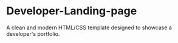 # Developer-Landing-page
A clean and modern HTML/CSS template designed to showcase a developer's portfolio.
